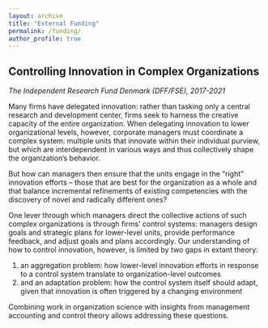 ```yaml
---
layout: archive
title: "External Funding"
permalink: /funding/
author_profile: true
---
```


## Controlling Innovation in Complex Organizations  
*The Independent Research Fund Denmark (DFF/FSE), 2017-2021*

Many firms have delegated innovation: rather than tasking only a central research and development center, firms seek to harness the creative capacity of the entire organization. When delegating innovation to lower organizational levels, however, corporate managers must coordinate a complex system: multiple units that innovate within their individual purview, but which are interdependent in various ways and thus collectively shape the organization’s behavior.

But how can managers then ensure that the units engage in the “right” innovation efforts – those that are best for the organization as a whole and that balance incremental refinements of existing competencies with the discovery of novel and radically different ones?

One lever through which managers direct the collective actions of such complex organizations is through firms’ control systems: managers design goals and strategic plans for lower-level units, provide performance feedback, and adjust goals and plans accordingly. Our understanding of how to control innovation, however, is limited by two gaps in extant theory:

1. an aggregation problem: how lower-level innovation efforts in response to a control system translate to organization-level outcomes
2. and an adaptation problem: how the control system itself should adapt, given that innovation is often triggered by a changing environment

Combining work in organization science with insights from management accounting and control theory allows addressing these questions.
